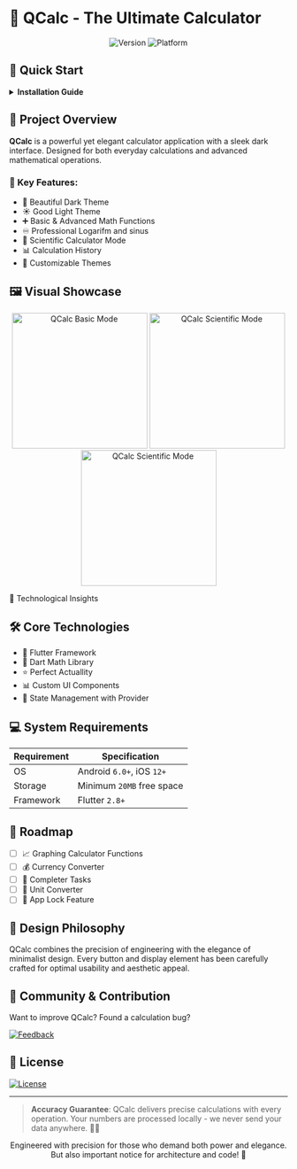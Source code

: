 # 📝 QCalc - The Ultimate Calculator

<p align="center">
  <img src="https://img.shields.io/badge/version-1.0.3-blue?style=for-the-badge&logo=github" alt="Version">
  <img src="https://img.shields.io/badge/platform-CROSSPLATFORM-darkgray?style=for-the-badge&logo=flutter" alt="Platform">
</p>

## 🚀 Quick Start

<details>
<summary><strong>Installation Guide</strong></summary>

### 3 Simple Steps to Get Started:
1. 💾 **Download**: Click `Release` → `Download`
2. 📦 **Unzip**: Extract the downloaded archive
3. ▶️ **Run**: Install `QCalc.apk` on your device
</details>

## 🤔 Project Overview

**QCalc** is a powerful yet elegant calculator application with a sleek dark interface. Designed for both everyday calculations and advanced mathematical operations.

### 🌟 Key Features:
- 🌙 Beautiful Dark Theme
- ☀️ Good Light Theme
- ➕ Basic & Advanced Math Functions
- ♾️ Professional Logarifm and sinus
- 🔢 Scientific Calculator Mode
- 📊 Calculation History
- 🎨 Customizable Themes

## 🖼️ Visual Showcase
<p align="center">
  <img src="https://github.com/user-attachments/assets/72f824bd-bfb7-48df-90d5-7c23932eeaf8" alt="QCalc Basic Mode" width="245">
  <img src="https://github.com/user-attachments/assets/e60f79bd-a873-4ba6-9d50-de9a08032afb"alt="QCalc Scientific Mode" width="245">
  <img src="https://github.com/user-attachments/assets/be839dbe-90c1-44b2-bf1e-8e0b84929db0" alt="QCalc Scientific Mode" width="245">

<summary>🔬 Technological Insights</summary>

## 🛠 Core Technologies
- 📱 Flutter Framework
- 🧮 Dart Math Library
- ⭐️ Perfect Actuallity
- 📊 Custom UI Components
- 🔄 State Management with Provider
</details>

## 💻 System Requirements

| Requirement | Specification |
|------------|---------------|
| OS | Android `6.0+`, iOS `12+`|
| Storage | Minimum `20MB` free space |
| Framework | Flutter `2.8+` |

## 🔮 Roadmap

- [ ] 📈 Graphing Calculator Functions
- [ ] 💰 Currency Converter
- [ ] 💼 Completer Tasks
- [ ] 📐 Unit Converter
- [ ] 🔐 App Lock Feature

## 🎨 Design Philosophy

QCalc combines the precision of engineering with the elegance of minimalist design. Every button and display element has been carefully crafted for optimal usability and aesthetic appeal.

## 🤝 Community & Contribution

Want to improve QCalc? Found a calculation bug?

[![Feedback](https://img.shields.io/badge/Feedback-Welcome-darkviolet?style=for-the-badge&logo=github)](https://github.com/yourusername/QCalc/issues)

## 📄 License

[![License](https://img.shields.io/badge/License-MIT-darkslategray?style=for-the-badge)](LICENSE)

---

> **Accuracy Guarantee**: QCalc delivers precise calculations with every operation. Your numbers are processed locally - we never send your data anywhere. 🔢✨

<p align="center">
  Engineered with precision for those who demand both power and elegance. But also important notice for architecture and code! 🤭
</p>
